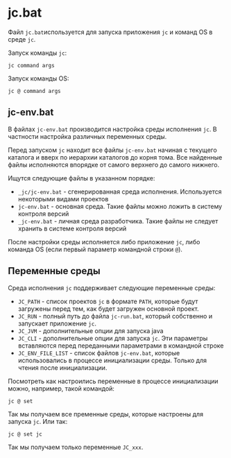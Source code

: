 
jc.bat
======

Файл `jc.bat`используется для запуска приложения `jc` и команд OS в среде `jc`.

Запуск команды `jc`:

```
jc command args
```

Запуск команды OS:

```
jc @ command args
```

jc-env.bat
----------

В файлах `jc-env.bat` производится настройка среды исполнения `jc`.
В частности настройка различных переменных среды.

Перед запуском `jc` находит все файлы `jc-env.bat` начиная с текущего каталога и вверх
по иерархии каталогов до корня тома. Все найденные файлы исполняются впорядке от самого
верхнего до самого нижнего. 

Ищутся следующие файлы в указанном порядке:

* `_jc/jc-env.bat` - сгенерированная среда исполнения. Используется некоторыми видами
  проектов
* `jc-env.bat` - основная среда. Такие файлы можно ложить в систему контроля версий
* `_jc-env.bat` - личная среда разработчика. Такие файлы не следует хранить в 
  системе контроля версий   

После настройки среды исполняется либо приложение `jc`, либо команда OS (если первый параметр
командной строки `@`).

Переменные среды
----------------

Среда исполнения `jc` поддерживает следующие переменные среды:

* `JC_PATH` - список проектов `jc` в формате `PATH`, которые будут загружены
  перед тем, как будет загружен основной проект.
* `JC_RUN` - полный путь до файла `jc-run.bat`, который собственно и запускает 
  приложение `jc`.    
* `JC_JVM` - дополнительные опции для запуска java
* `JC_CLI` - дополнительные опции для запуска `jc`. Эти параметры вставляются 
  перед переданными параметрами в командной строке
* `JC_ENV_FILE_LIST` - список файлов `jc-env.bat`, которые использовались в процессе
  инициализации среды. Только для чтения после инициализации.
    
Посмотреть как настроились переменные в процессе инициализации можно, например,
такой командой:

```
jc @ set
```

Так мы получаем все пременные среды, которые настроены для запуска `jc`.
Или так:

```
jc @ set jc
```

Так мы получаем только переменные `JC_xxx`.

 
   
 